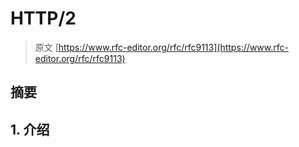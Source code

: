 # HTTP/2

> 原文 [https://www.rfc-editor.org/rfc/rfc9113](https://www.rfc-editor.org/rfc/rfc9113)

## 摘要

## 1. 介绍